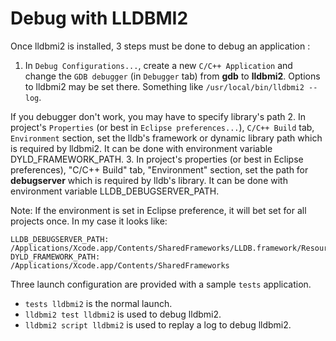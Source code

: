 # Debug with LLDBMI2

Once lldbmi2 is installed, 3 steps must be done to debug an application :

1. In `Debug Configurations...`, create a new `C/C++ Application` and change the `GDB debugger` (in `Debugger` tab) from **gdb** to **lldbmi2**. Options to lldbmi2 may be set there. Something like `/usr/local/bin/lldbmi2 --log`.

If you debugger don't work, you may have to specify library's path
2. In project's `Properties` (or best in `Eclipse preferences...`), `C/C++ Build` tab, `Environment` section, set the lldb's framework or dynamic library path which is required by lldbmi2. It can be done with environment variable DYLD_FRAMEWORK_PATH.
3. In project's properties (or best in Eclipse preferences), "C/C++ Build" tab, "Environment" section, set the path for **debugserver** which is required by lldb's library. It can be done with environment variable LLDB_DEBUGSERVER_PATH.

Note: If the environment is set in Eclipse preference, it will bet set for all projects once.
In my case it looks like:

    LLDB_DEBUGSERVER_PATH: /Applications/Xcode.app/Contents/SharedFrameworks/LLDB.framework/Resources/debugserver
    DYLD_FRAMEWORK_PATH:   /Applications/Xcode.app/Contents/SharedFrameworks

Three launch configuration are provided with a sample `tests` application.
- `tests lldbmi2` is the normal launch.
- `lldbmi2 test lldbmi2` is used to debug lldbmi2.
- `lldbmi2 script lldbmi2` is used to replay a log to debug lldbmi2.
